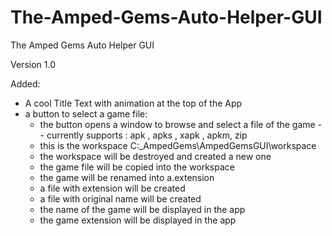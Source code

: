 # The-Amped-Gems-Auto-Helper-GUI
The Amped Gems Auto Helper GUI

Version 1.0


Added:
- A cool Title Text with animation at the top of the App
- a button to select a game file:
  * the button opens a window to browse and select a file of the game
    -- currently supports : apk , apks , xapk , apkm, zip 
  * this is the workspace C:\_AmpedGems\AmpedGemsGUI\workspace
  * the workspace will be destroyed and created a new one  
  * the game file will be copied into the workspace
  * the game will be renamed into a.extension 
  * a file with extension will be created 
  * a file with original name will be created  
  * the name of the game will be displayed in the app 
  * the game extension will be displayed in the app 
  
  
  

